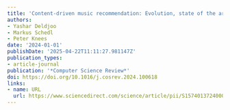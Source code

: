 ```yaml
---
title: 'Content-driven music recommendation: Evolution, state of the art, and challenges'
authors:
- Yashar Deldjoo
- Markus Schedl
- Peter Knees
date: '2024-01-01'
publishDate: '2025-04-22T11:11:27.981147Z'
publication_types:
- article-journal
publication: '*Computer Science Review*'
doi: https://doi.org/10.1016/j.cosrev.2024.100618
links:
- name: URL
  url: https://www.sciencedirect.com/science/article/pii/S1574013724000029
---
```

